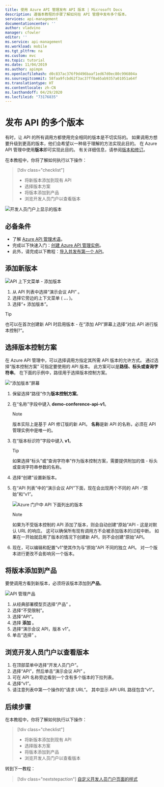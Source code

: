 ```yaml
---
title: 使用 Azure API 管理发布 API 版本 | Microsoft Docs
description: 遵循本教程的步骤了解如何在 API 管理中发布多个版本。
services: api-management
documentationcenter: ''
author: vladvino
manager: cfowler
editor: ''
ms.service: api-management
ms.workload: mobile
ms.tgt_pltfrm: na
ms.custom: mvc
ms.topic: tutorial
ms.date: 11/04/2019
ms.author: apimpm
ms.openlocfilehash: d0c837ac376f9d496baaf1ed67d0ec80c996804a
ms.sourcegitcommit: 58faa9fcbd62f3ac37ff0a65ab9357a01051a64f
ms.translationtype: HT
ms.contentlocale: zh-CN
ms.lasthandoff: 04/29/2020
ms.locfileid: "73176835"
---
```

# <a name="publish-multiple-versions-of-your-api"></a>发布 API 的多个版本 

有时，让 API 的所有调用方都使用完全相同的版本是不切实际的。 如果调用方想要升级到更高的版本，他们会希望以一种易于理解的方法实现此目的。 在 Azure API 管理中使用**版本**即可实现此目的。 有关详细信息，请参阅[版本和修订](https://blogs.msdn.microsoft.com/apimanagement/2017/09/14/versions-revisions/)。

在本教程中，你将了解如何执行以下操作：

> [!div class="checklist"]
> * 将新版本添加到现有 API
> * 选择版本方案
> * 将版本添加到产品
> * 浏览开发人员门户以查看版本

![开发人员门户上显示的版本](media/api-management-getstarted-publish-versions/azure_portal.PNG)

## <a name="prerequisites"></a>必备条件

+ 了解 [Azure API 管理术语](api-management-terminology.md)。
+ 完成以下快速入门：[创建 Azure API 管理实例](get-started-create-service-instance.md)。
+ 此外，请完成以下教程：[导入并发布第一个 API](import-and-publish.md)。

## <a name="add-a-new-version"></a>添加新版本

![API 上下文菜单 - 添加版本](media/api-management-getstarted-publish-versions/AddVersionMenu.png)

1. 从 API 列表中选择“演示会议 API”  。
2. 选择它旁边的上下文菜单 ( **...** )。
3. 选择“+ 添加版本”。 

> [!TIP]
> 也可以在首次创建新 API 时启用版本 - 在“添加 API”屏幕上选择“对此 API 进行版本控制?”。  

## <a name="choose-a-versioning-scheme"></a>选择版本控制方案

在 Azure API 管理中，可以选择调用方指定其所需 API 版本的允许方式。 通过选择“版本控制方案”  可指定要使用的 API 版本。 此方案可以是**路径、标头或查询字符串**。 在下面的示例中，路径用于选择版本控制方案。

![“添加版本”屏幕](media/api-management-getstarted-publish-versions/AddVersion.PNG)

1. 保留选择“路径”作为**版本控制方案**。
2. 在“名称”字段中键入 **demo-conference-api-v1**。

    > [!NOTE]
    > 版本实际上是基于 API 修订版的新 API。 **名称**是新 API 的名称，必须在 API 管理实例中是唯一的。

3. 在“版本标识符”字段中键入 **v1**。

    > [!TIP]
    > 如果选择“标头”或“查询字符串”作为版本控制方案，需要提供附加的值 - 标头或查询字符串参数的名称。  

4. 选择“创建”设置新版本。 
5. 在“API 列表”中的“演示会议 API”下面，现在会出现两个不同的 API -“原始”和“v1”。   

    ![Azure 门户中 API 下面列出的版本](media/api-management-getstarted-publish-versions/VersionList.PNG)

    > [!Note]
    > 如果为不受版本控制的 API 添加了版本，则会自动创建“原始”API - 这是对默认 URL 的响应。  这可以确保所有现有调用方不会被添加版本的过程中断。 如果在一开始就启用了版本的情况下创建新 API，则不会创建“原始”API。

6. 现在，可以编辑和配置“v1”使其作为与“原始”API 不同的独立 API。   对一个版本进行更改不会影响另一个版本。

## <a name="add-the-version-to-a-product"></a>将版本添加到产品

要使调用方看到新版本，必须将该版本添加到**产品**。

![API 管理产品](media/api-management-getstarted-publish-versions/08-AddMultipleVersions-03-AddVersionToProduct.png)

1. 从经典部署模型页选择“产品”  。
2. 选择“不受限制”。 
3. 选择“API”。 
4. 选择 **添加** 。
5. 选择“演示会议 API，版本 v1”。 
6. 单击“选择”  。

## <a name="browse-the-developer-portal-to-see-the-version"></a>浏览开发人员门户以查看版本

1. 在顶部菜单中选择“开发人员门户”。 
2. 选择“API”，然后单击“演示会议 API”   。
3. 可在 API 名称旁边看到一个含有多个版本的下拉列表。
4. 选择“v1”。 
5. 请注意列表中第一个操作的“请求 URL”。  其中显示 API URL 路径包含“v1”。 

## <a name="next-steps"></a>后续步骤

在本教程中，你将了解如何执行以下操作：

> [!div class="checklist"]
> * 将新版本添加到现有 API
> * 选择版本方案 
> * 将版本添加到产品
> * 浏览开发人员门户以查看版本

转到下一教程：

> [!div class="nextstepaction"]
> [自定义开发人员门户页面的样式](api-management-customize-styles.md)